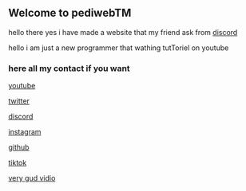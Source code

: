 ## Welcome to pediwebTM

hello there yes i have made a website that my friend ask from [discord](https://discord.gg/QjJXD2qRRz)

hello i am just a new programmer that wathing tutToriel on youtube 

### here all my contact if you want

[youtube](https://www.youtube.com/channel/UCI1rfwEDn5ykfczmWVlox0w)           

[twitter](https://twitter.com/ped1kun)

[discord](https://discord.gg/QjJXD2qRRz)

[instagram](https://www.instagram.com/pedi.id/)

[github](https://github.com/pedikun)

[tiktok](https://www.tiktok.com/@ped1kun)

[very gud vidio](https://www.youtube.com/watch?v=dQw4w9WgXcQ)


